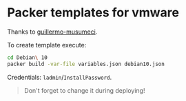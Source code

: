 # Packer templates for vmware

Thanks to [guillermo-musumeci](https://github.com/guillermo-musumeci/packer-vsphere-iso-linux/tree/master/Debian-10).

To create template execute:

``` bash
cd Debian\ 10
packer build -var-file variables.json debian10.json
```

Credentials: `ladmin`/`InstallPassword`.

> Don't forget to change it during deploying!
